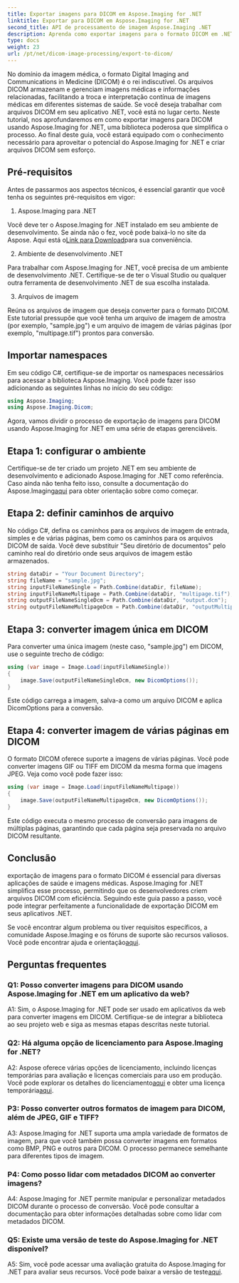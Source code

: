 ```yaml
---
title: Exportar imagens para DICOM em Aspose.Imaging for .NET
linktitle: Exportar para DICOM em Aspose.Imaging for .NET
second_title: API de processamento de imagem Aspose.Imaging .NET
description: Aprenda como exportar imagens para o formato DICOM em .NET usando Aspose.Imaging. Converta imagens médicas sem esforço.
type: docs
weight: 23
url: /pt/net/dicom-image-processing/export-to-dicom/
---
```

No domínio da imagem médica, o formato Digital Imaging and Communications in Medicine (DICOM) é o rei indiscutível. Os arquivos DICOM armazenam e gerenciam imagens médicas e informações relacionadas, facilitando a troca e interpretação contínua de imagens médicas em diferentes sistemas de saúde. Se você deseja trabalhar com arquivos DICOM em seu aplicativo .NET, você está no lugar certo. Neste tutorial, nos aprofundaremos em como exportar imagens para DICOM usando Aspose.Imaging for .NET, uma biblioteca poderosa que simplifica o processo. Ao final deste guia, você estará equipado com o conhecimento necessário para aproveitar o potencial do Aspose.Imaging for .NET e criar arquivos DICOM sem esforço.

## Pré-requisitos

Antes de passarmos aos aspectos técnicos, é essencial garantir que você tenha os seguintes pré-requisitos em vigor:

1. Aspose.Imaging para .NET

 Você deve ter o Aspose.Imaging for .NET instalado em seu ambiente de desenvolvimento. Se ainda não o fez, você pode baixá-lo no site da Aspose. Aqui está o[Link para Download](https://releases.aspose.com/imaging/net/)para sua conveniência.

2. Ambiente de desenvolvimento .NET

Para trabalhar com Aspose.Imaging for .NET, você precisa de um ambiente de desenvolvimento .NET. Certifique-se de ter o Visual Studio ou qualquer outra ferramenta de desenvolvimento .NET de sua escolha instalada.

3. Arquivos de imagem

Reúna os arquivos de imagem que deseja converter para o formato DICOM. Este tutorial pressupõe que você tenha um arquivo de imagem de amostra (por exemplo, "sample.jpg") e um arquivo de imagem de várias páginas (por exemplo, "multipage.tif") prontos para conversão.

## Importar namespaces

Em seu código C#, certifique-se de importar os namespaces necessários para acessar a biblioteca Aspose.Imaging. Você pode fazer isso adicionando as seguintes linhas no início do seu código:

```csharp
using Aspose.Imaging;
using Aspose.Imaging.Dicom;
```

Agora, vamos dividir o processo de exportação de imagens para DICOM usando Aspose.Imaging for .NET em uma série de etapas gerenciáveis.

## Etapa 1: configurar o ambiente

 Certifique-se de ter criado um projeto .NET em seu ambiente de desenvolvimento e adicionado Aspose.Imaging for .NET como referência. Caso ainda não tenha feito isso, consulte a documentação do Aspose.Imaging[aqui](https://reference.aspose.com/imaging/net/) para obter orientação sobre como começar.

## Etapa 2: definir caminhos de arquivo

No código C#, defina os caminhos para os arquivos de imagem de entrada, simples e de várias páginas, bem como os caminhos para os arquivos DICOM de saída. Você deve substituir "Seu diretório de documentos" pelo caminho real do diretório onde seus arquivos de imagem estão armazenados.

```csharp
string dataDir = "Your Document Directory";
string fileName = "sample.jpg";
string inputFileNameSingle = Path.Combine(dataDir, fileName);
string inputFileNameMultipage = Path.Combine(dataDir, "multipage.tif");
string outputFileNameSingleDcm = Path.Combine(dataDir, "output.dcm");
string outputFileNameMultipageDcm = Path.Combine(dataDir, "outputMultipage.dcm");
```

## Etapa 3: converter imagem única em DICOM

Para converter uma única imagem (neste caso, "sample.jpg") em DICOM, use o seguinte trecho de código:

```csharp
using (var image = Image.Load(inputFileNameSingle))
{
    image.Save(outputFileNameSingleDcm, new DicomOptions());
}
```

Este código carrega a imagem, salva-a como um arquivo DICOM e aplica DicomOptions para a conversão.

## Etapa 4: converter imagem de várias páginas em DICOM

O formato DICOM oferece suporte a imagens de várias páginas. Você pode converter imagens GIF ou TIFF em DICOM da mesma forma que imagens JPEG. Veja como você pode fazer isso:

```csharp
using (var image = Image.Load(inputFileNameMultipage))
{
    image.Save(outputFileNameMultipageDcm, new DicomOptions());
}
```

Este código executa o mesmo processo de conversão para imagens de múltiplas páginas, garantindo que cada página seja preservada no arquivo DICOM resultante.

## Conclusão

exportação de imagens para o formato DICOM é essencial para diversas aplicações de saúde e imagens médicas. Aspose.Imaging for .NET simplifica esse processo, permitindo que os desenvolvedores criem arquivos DICOM com eficiência. Seguindo este guia passo a passo, você pode integrar perfeitamente a funcionalidade de exportação DICOM em seus aplicativos .NET.

 Se você encontrar algum problema ou tiver requisitos específicos, a comunidade Aspose.Imaging e os fóruns de suporte são recursos valiosos. Você pode encontrar ajuda e orientação[aqui](https://forum.aspose.com/).

## Perguntas frequentes

### Q1: Posso converter imagens para DICOM usando Aspose.Imaging for .NET em um aplicativo da web?

A1: Sim, o Aspose.Imaging for .NET pode ser usado em aplicativos da web para converter imagens em DICOM. Certifique-se de integrar a biblioteca ao seu projeto web e siga as mesmas etapas descritas neste tutorial.

### Q2: Há alguma opção de licenciamento para Aspose.Imaging for .NET?

A2: Aspose oferece várias opções de licenciamento, incluindo licenças temporárias para avaliação e licenças comerciais para uso em produção. Você pode explorar os detalhes do licenciamento[aqui](https://purchase.aspose.com/buy) e obter uma licença temporária[aqui](https://purchase.aspose.com/temporary-license/).

### P3: Posso converter outros formatos de imagem para DICOM, além de JPEG, GIF e TIFF?

A3: Aspose.Imaging for .NET suporta uma ampla variedade de formatos de imagem, para que você também possa converter imagens em formatos como BMP, PNG e outros para DICOM. O processo permanece semelhante para diferentes tipos de imagem.

### P4: Como posso lidar com metadados DICOM ao converter imagens?

A4: Aspose.Imaging for .NET permite manipular e personalizar metadados DICOM durante o processo de conversão. Você pode consultar a documentação para obter informações detalhadas sobre como lidar com metadados DICOM.

### Q5: Existe uma versão de teste do Aspose.Imaging for .NET disponível?

 A5: Sim, você pode acessar uma avaliação gratuita do Aspose.Imaging for .NET para avaliar seus recursos. Você pode baixar a versão de teste[aqui](https://releases.aspose.com/).